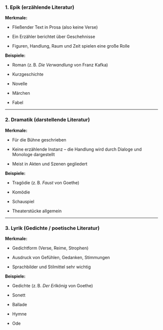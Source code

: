 ### **1. Epik (erzählende Literatur)**

**Merkmale:**

- Fließender Text in Prosa (also keine Verse)
    
- Ein Erzähler berichtet über Geschehnisse
    
- Figuren, Handlung, Raum und Zeit spielen eine große Rolle
    

**Beispiele:**

- Roman (z. B. _Die Verwandlung_ von Franz Kafka)
    
- Kurzgeschichte
    
- Novelle
    
- Märchen
    
- Fabel
    

---

### **2. Dramatik (darstellende Literatur)**

**Merkmale:**

- Für die Bühne geschrieben
    
- Keine erzählende Instanz – die Handlung wird durch Dialoge und Monologe dargestellt
    
- Meist in Akten und Szenen gegliedert
    

**Beispiele:**

- Tragödie (z. B. _Faust_ von Goethe)
    
- Komödie
    
- Schauspiel
    
- Theaterstücke allgemein
    

---

### **3. Lyrik (Gedichte / poetische Literatur)**

**Merkmale:**

- Gedichtform (Verse, Reime, Strophen)
    
- Ausdruck von Gefühlen, Gedanken, Stimmungen
    
- Sprachbilder und Stilmittel sehr wichtig
    

**Beispiele:**

- Gedichte (z. B. _Der Erlkönig_ von Goethe)
    
- Sonett
    
- Ballade
    
- Hymne
    
- Ode